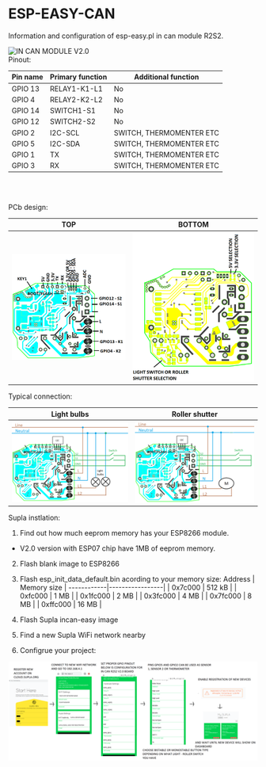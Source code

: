 # ESP-EASY-CAN
Information and configuration of esp-easy.pl in can module R2S2.

<img src="https://github.com/Bobsonkz/ESP-EASY-CAN/blob/master/R2S2%20V2.0%20Board.jpg" alt="IN CAN MODULE V2.0" width="300">

<br>
Pinout:

Pin name   | Primary function        | Additional function         |
-----------|-------------------------|-----------------------------|
 GPIO 13   | RELAY1-K1-L1            | No                          | 
 GPIO 4    | RELAY2-K2-L2            | No                          | 
 GPIO 14   | SWITCH1-S1              | No                          | 
 GPIO 12   | SWITCH2-S2              | No                          |  
 GPIO 2    |I2C-SCL                  | SWITCH, THERMOMENTER ETC    |
 GPIO 5    |I2C-SDA                  | SWITCH, THERMOMENTER ETC    |
 GPIO 1    |TX                       | SWITCH, THERMOMENTER ETC    |
 GPIO 3    |RX                       | SWITCH, THERMOMENTER ETC    |

<BR> <BR>

PCb design:
 
 TOP                                                             | BOTTOM                                                    |
-----------------------------------------------------------------|-----------------------------------------------------------|
<img src="https://github.com/Bobsonkz/ESP-EASY-CAN/blob/master/IN%20CAN%20CONECTION%20V2.0.png" alt="IN CAN MODULE V2.0" width="400">|<img src="https://github.com/Bobsonkz/ESP-EASY-CAN/blob/master/IN%20CAN%20CONECTION%20V2.0%20-%20BOTTOM.png" alt="IN CAN MODULE V2.0" width="400">|

Typical connection:

 Light bulbs                                                     | Roller shutter                                            |
-----------------------------------------------------------------|-----------------------------------------------------------|
<img src="https://github.com/Bobsonkz/ESP-EASY-CAN/blob/master/Typical%20connection%20-%20light%20bulbs.png" alt="IN CAN MODULE V2.0" width="400">|<img src="https://github.com/Bobsonkz/ESP-EASY-CAN/blob/master/Typical%20connection%20-%20roller%20shutter.png" alt="IN CAN MODULE V2.0" width="400">|
 
Supla instlation:
1. Find out how much eeprom memory has your ESP8266 module.
- V2.0 version with ESP07 chip have 1MB of eeprom memory.
2. Flash blank image to ESP8266 

2. Flash esp_init_data_default.bin acording to your memory size:
Address     | Memory size     |
------------|-----------------|
| 0x7c000  | 512 kB |
| 0xfc000  | 1 MB |
| 0x1fc000 | 2 MB |
| 0x3fc000 | 4 MB |
| 0x7fc000 | 8 MB |
| 0xffc000 | 16 MB |

4. Flash Supla incan-easy image
5. Find a new Supla WiFi network nearby
6. Configrue your project:
<img src="https://github.com/Bobsonkz/ESP-EASY-CAN/blob/master/EXAMPLE%20SUPLA%20CONFIG.png" alt="SUPLA CONFIG">

